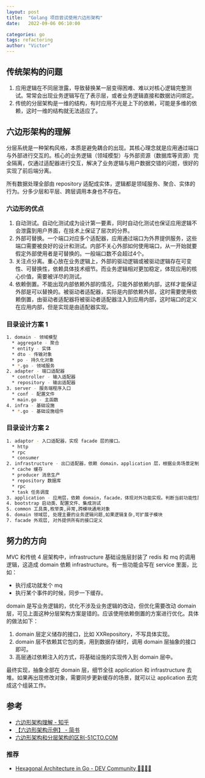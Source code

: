 ```yaml
---
layout: post
title:  "Golang 项目尝试使用六边形架构"
date:   2022-09-06 06:10:00

categories: go
tags: refactoring
author: "Victor"
---
```


## 传统架构的问题

1. 应用逻辑在不同层泄露，导致替换某一层变得困难、难以对核心逻辑完整测试。常常会出现业务逻辑写在了表示层，或者业务逻辑直接和数据访问绑定。
2. 传统的分层架构是一维的结构，有时应用不光是上下的依赖，可能是多维的依赖，这时一维的结构就无法适应了。

## 六边形架构的理解

分层系统是一种架构风格，本质是避免耦合的出现。其核心理念就是应用通过端口与外部进行交互的。核心的业务逻辑（领域模型）与外部资源（数据库等资源）完全隔离，仅通过适配器进行交互，解决了业务逻辑与用户数据交错的问题，很好的实现了前后端分离。

所有数据处理全部由 repository 适配成实体，逻辑都是领域服务、聚合、实体的行为。分多少层和平层、跨层调用本身也不存在。

### 六边形的优点

1. 自动测试。自动化测试成为设计第一要素，同时自动化测试也保证应用逻辑不会泄露到用户界面，在技术上保证了层次的分界。
2. 外部可替换。一个端口对应多个适配器，应用通过端口为外界提供服务，这些端口需要被良好的设计和测试。内部不关心外部如何使用端口，从一开始就要假定外部使用者是可替换的。一般端口数不会超过4个。
3. 关注点分离。重心放在业务逻辑上，外部的驱动逻辑或被驱动逻辑存在可变性、可替换性，依赖具体技术细节。而业务逻辑相对更加稳定，体现应用的核心价值，需要被详尽的测试。
4. 依赖倒置。不能出现内部依赖外部的情况，只能外部依赖内部，这样才能保证外部是可以替换的。被驱动者适配器，实际是内部依赖外部，这时需要使用依赖倒置，由驱动者适配器将被驱动者适配器注入到应用内部，这时端口的定义在应用内部，但是实现是由适配器实现。

### 目录设计方案 1

```bash
1. domain - 领域模型
  * aggregate - 聚合
  * entity - 实体
  * dto - 传输对象
  * po - 持久化对象
  * *.go - 领域服务
2. adapter - 端口适配器
  * controller - 输入适配器
  * repository - 输出适配器
3. server - 服务端程序入口
  * conf - 配置文件
  * main.go - 主函数
4. infra - 基础设施
  * *.go - 基础设施组件
```

### 目录设计方案 2

```bash
1. adaptor - 入口适配器，实现 facade 层的接口。
  * http
  * rpc
  * consumer
2. infrastructure - 出口适配器，依赖 domain，application 层，根据业务场景定制接口
  * cache 缓存
  * producer 消息生产
  * repository 数据库
  * rpc
  * task 任务调度
3. application - 应用层，依赖 domain，facade，体现对外功能实现。判断当前功能性质，校验并判断，执行不同的操作，承上启下。
4. bootstrap 启动类、配置文件、集成测试
5. common 工具类,枚举类,异常,跨模块通用对象
6. domain 领域层, 处理主要的业务逻辑问题,如果逻辑复杂,可扩展子模块
7. facade 外观层, 对外提供所有的接口定义
```

## 努力的方向

MVC 和传统 4 层架构中，infrastructure 基础设施层封装了 redis 和 mq 的调用逻辑，这造成 domain 依赖 infrastructure。有一些功能会写在 service 里面，比如：

* 执行成功就发个 mq
* 执行某个事件的时候，同步一下缓存。

domain 是写业务逻辑的，优化不涉及业务逻辑的改动，但优化需要改动 domain 层，可见上面这种分层架构方案是错的。应该使用依赖倒置的方案进行优化。具体的做法如下：

1. domain 层定义储存的接口，比如 XXRepository，不写具体实现。
2. domain 层不依赖其它包的类，用到数据存储时，调用 domain 层抽象的接口即可。
3. 高层通过依赖注入的方式，将基础设施的实现传入到 domain 层中。

最终实现，抽象全部在 domain 层，细节全往 application 和 infrastructure 去堆。如果再出现修改对象，需要同步更新缓存的场景，就可以让 application 去完成这个组装工作。

## 参考

* [六边形架构理解 - 知乎](https://zhuanlan.zhihu.com/p/378085465)
* [【六边形架构示例】 - 简书](https://www.jianshu.com/p/f42881f01971)
* [六边形架构和分层架构的区别-51CTO.COM](https://www.51cto.com/article/607776.html)

### 推荐

* [Hexagonal Architecture in Go - DEV Community 👩‍💻👨‍💻](https://dev.to/prinick/hexagonal-architecture-in-go-3i7n)
